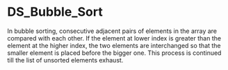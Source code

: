 # DS_Bubble_Sort
In bubble sorting, consecutive adjacent pairs of elements in the array are compared with each other.
If the element at lower index is greater than the element at the higher index, the two elements are interchanged so that the smaller element is placed before the bigger one. 
This process is continued till the list of unsorted elements exhaust.

